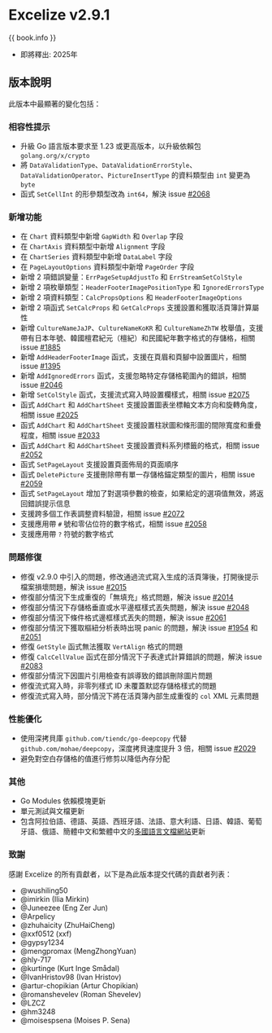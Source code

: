 # Excelize v2.9.1

{{ book.info }}

* 即將釋出: 2025年

## 版本說明

此版本中最顯著的變化包括：

### 相容性提示

* 升級 Go 語言版本要求至 1.23 或更高版本，以升級依賴包 `golang.org/x/crypto`
* 將 `DataValidationType`、`DataValidationErrorStyle`、`DataValidationOperator`、`PictureInsertType` 的資料類型由 `int` 變更為 `byte`
* 函式 `SetCellInt` 的形參類型改為 `int64`，解決 issue [#2068](https://github.com/xuri/excelize/issues/2068)

### 新增功能

* 在 `Chart` 資料類型中新增 `GapWidth` 和 `Overlap` 字段
* 在 `ChartAxis` 資料類型中新增 `Alignment` 字段
* 在 `ChartSeries` 資料類型中新增 `DataLabel` 字段
* 在 `PageLayoutOptions` 資料類型中新增 `PageOrder` 字段
* 新增 2 項錯誤變量：`ErrPageSetupAdjustTo` 和 `ErrStreamSetColStyle`
* 新增 2 項枚舉類型：`HeaderFooterImagePositionType` 和 `IgnoredErrorsType`
* 新增 2 項資料類型：`CalcPropsOptions` 和 `HeaderFooterImageOptions`
* 新增 2 項函式 `SetCalcProps` 和 `GetCalcProps` 支援設置和獲取活頁簿計算屬性
* 新增 `CultureNameJaJP`、`CultureNameKoKR` 和 `CultureNameZhTW` 枚舉值，支援帶有日本年號、韓國檀君紀元（檀紀）和民國紀年數字格式的存儲格，相關 issue [#1885](https://github.com/xuri/excelize/issues/1885)
* 新增 `AddHeaderFooterImage` 函式，支援在頁眉和頁腳中設置圖片，相關 issue [#1395](https://github.com/xuri/excelize/issues/1395)
* 新增 `AddIgnoredErrors` 函式，支援忽略特定存儲格範圍內的錯誤，相關 issue [#2046](https://github.com/xuri/excelize/issues/2046)
* 新增 `SetColStyle` 函式，支援流式寫入時設置欄樣式，相關 issue [#2075](https://github.com/xuri/excelize/issues/2075)
* 函式 `AddChart` 和 `AddChartSheet` 支援設置圖表坐標軸文本方向和旋轉角度，相關 issue [#2025](https://github.com/xuri/excelize/issues/2025)
* 函式 `AddChart` 和 `AddChartSheet` 支援設置柱狀圖和條形圖的間隙寬度和重疊程度，相關 issue [#2033](https://github.com/xuri/excelize/issues/2033)
* 函式 `AddChart` 和 `AddChartSheet` 支援設置資料系列標籤的格式，相關 issue [#2052](https://github.com/xuri/excelize/issues/2052)
* 函式 `SetPageLayout` 支援設置頁面佈局的頁面順序
* 函式 `DeletePicture` 支援刪除帶有單一存儲格錨定類型的圖片，相關 issue [#2059](https://github.com/xuri/excelize/issues/2059)
* 函式 `SetPageLayout` 增加了對選項參數的檢查，如果給定的選項值無效，將返回錯誤提示信息
* 支援跨多個工作表調整資料驗證，相關 issue [#2072](https://github.com/xuri/excelize/issues/2072)
* 支援應用帶 `#` 號和零佔位符的數字格式，相關 issue [#2058](https://github.com/xuri/excelize/issues/2058)
* 支援應用帶 `?` 符號的數字格式

### 問題修復

* 修復 v2.9.0 中引入的問題，修改通過流式寫入生成的活頁簿後，打開後提示檔案損壞問題，解決 issue [#2015](https://github.com/xuri/excelize/issues/2015)
* 修復部分情況下生成重復的「無填充」格式問題，解決 issue [#2014](https://github.com/xuri/excelize/issues/2014)
* 修復部分情況下存儲格垂直或水平邊框樣式丟失問題，解決 issue [#2048](https://github.com/xuri/excelize/issues/2048)
* 修復部分情況下條件格式邊框樣式丟失的問題，解決 issue [#2061](https://github.com/xuri/excelize/issues/2061)
* 修復部分情況下獲取樞紐分析表時出現 panic 的問題，解決 issue [#1954](https://github.com/xuri/excelize/issues/1954) 和 [#2051](https://github.com/xuri/excelize/issues/2051)
* 修復 `GetStyle` 函式無法獲取 `VertAlign` 格式的問題
* 修復 `CalcCellValue` 函式在部分情況下子表達式計算錯誤的問題，解決 issue [#2083](https://github.com/xuri/excelize/issues/2083)
* 修復部分情況下因圖片引用檢查有誤導致的錯誤刪除圖片問題
* 修復流式寫入時，非零列樣式 ID 未覆蓋默認存儲格樣式的問題
* 修復流式寫入時，部分情況下將在活頁簿內部生成重復的 `col` XML 元素問題

### 性能優化

* 使用深拷貝庫 `github.com/tiendc/go-deepcopy` 代替 `github.com/mohae/deepcopy`，深度拷貝速度提升 3 倍，相關 issue [#2029](https://github.com/xuri/excelize/issues/2029)
* 避免對空白存儲格的值進行修剪以降低內存分配

### 其他

* Go Modules 依賴模塊更新
* 單元測試與文檔更新
* 包含阿拉伯語、德語、英語、西班牙語、法語、意大利語、日語、韓語、葡萄牙語、俄語、簡體中文和繁體中文的[多國語言文檔網站](https://xuri.me/excelize)更新

### 致謝

感謝 Excelize 的所有貢獻者，以下是為此版本提交代碼的貢獻者列表：

* @wushiling50
* @imirkin (Ilia Mirkin)
* @Juneezee (Eng Zer Jun)
* @Arpelicy
* @zhuhaicity (ZhuHaiCheng)
* @xxf0512 (xxf)
* @gypsy1234
* @mengpromax (MengZhongYuan)
* @hly-717
* @kurtinge (Kurt Inge Smådal)
* @IvanHristov98 (Ivan Hristov)
* @artur-chopikian (Artur Chopikian)
* @romanshevelev (Roman Shevelev)
* @LZCZ
* @hm3248
* @moisespsena (Moises P. Sena)
